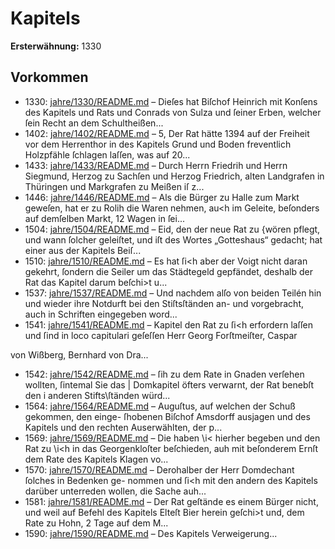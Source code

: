 # Kapitels

**Ersterwähnung:** 1330

## Vorkommen
- 1330: [jahre/1330/README.md](../jahre/1330/README.md) – Dieſes hat Biſchof Heinrich mit Konſens des Kapitels und
Rats und Conrads von Sulza und ſeiner Erben, welcher
ſein Recht an dem Schultheißen...
- 1402: [jahre/1402/README.md](../jahre/1402/README.md) – 5, Der Rat hätte 1394 auf der Freiheit vor dem
Herrenthor in des Kapitels Grund und Boden freventlich
Holzpfähle ſchlagen laſſen, was auf 20...
- 1433: [jahre/1433/README.md](../jahre/1433/README.md) – Durch Herrn Friedrih und Herrn Siegmund, Herzog
zu Sachſen und Herzog Friedrich, alten Landgrafen in
Thüringen und Markgrafen zu Meißen iſ z...
- 1446: [jahre/1446/README.md](../jahre/1446/README.md) – Als die Bürger zu Halle zum Markt geweſen, hat er
zu Rolih die Waren nehmen, au<h im Geleite, beſonders
auf demſelben Markt, 12 Wagen in ſei...
- 1504: [jahre/1504/README.md](../jahre/1504/README.md) – Eid, den der neue Rat zu {wören pflegt, und wann
ſolcher geleiſtet, und iſt des Wortes „Gotteshaus“ gedacht;
hat einer aus der Kapitels Beiſ...
- 1510: [jahre/1510/README.md](../jahre/1510/README.md) – Es hat ſi<h aber der Voigt nicht daran
gekehrt, ſondern die Seiler um das Städtegeld gepfändet,
deshalb der Rat das Kapitel darum beſchi>t u...
- 1537: [jahre/1537/README.md](../jahre/1537/README.md) – Und nachdem alſo von beiden Teilén hin und wieder
ihre Notdurft bei den Stiſtsſtänden an- und vorgebracht,
auch in Schriften eingegeben word...
- 1541: [jahre/1541/README.md](../jahre/1541/README.md) – Kapitel den Rat zu ſi<h erfordern laſſen und ſind in
loco capitulari geſeſſen Herr Georg Forſtmeiſter, Caspar

von Wißberg, Bernhard von Dra...
- 1542: [jahre/1542/README.md](../jahre/1542/README.md) – ſih zu dem
Rate in Gnaden verſehen wollten, ſintemal Sie das |
Domkapitel öfters verwarnt, der Rat benebſt den i
anderen Stifts\ſtänden würd...
- 1564: [jahre/1564/README.md](../jahre/1564/README.md) – Auguſtus, auf welchen der Schuß gekommen, den einge-
ſhobenen Biſchof Amsdorff ausjagen und des Kapitels
und den rechten Auserwählten, der p...
- 1569: [jahre/1569/README.md](../jahre/1569/README.md) – Die haben \i< hierher begeben und den Rat zu \i<h in
das Georgenkloſter beſchieden, auh mit beſonderem Ernſt
dem Rate des Kapitels Klagen vo...
- 1570: [jahre/1570/README.md](../jahre/1570/README.md) – Derohalber der Herr Domdechant ſolches in Bedenken ge-
nommen und ſi<h mit den andern des Kapitels darüber
unterreden wollen, die Sache auh...
- 1581: [jahre/1581/README.md](../jahre/1581/README.md) – Der Rat geſtände es einem Bürger nicht, und weil
auf Befehl des Kapitels Elteſt Bier herein geſchi>t und,
dem Rate zu Hohn, 2 Tage auf dem M...
- 1590: [jahre/1590/README.md](../jahre/1590/README.md) – Des Kapitels
Verweigerung...
